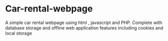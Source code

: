 # Car-rental-webpage
A simple car rental webpage using html , javascript and PHP. Complete with database storage and offline web application features including cookies and local storage
